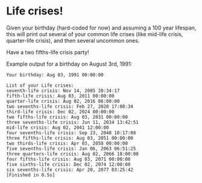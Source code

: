 # Life crises!

Given your birthday (hard-coded for now) and assuming a 100 year lifespan, this will
print out several of your common life crises (like mid-life crisis, quarter-life crisis), and then several uncommon ones.

Have a two fifths-life crisis party!


Example output for a birthday on August 3rd, 1991:

```
Your birthday: Aug 03, 1991 00:00:00

List of your Life crises:
seventh-life crisis: Nov 14, 2005 20:34:17
fifth-life crisis: Aug 03, 2011 00:00:00
quarter-life crisis: Aug 02, 2016 06:00:00
two sevenths-life crisis: Feb 27, 2020 17:08:34
third-life crisis: Dec 02, 2024 00:00:00
two fifths-life crisis: Aug 03, 2031 00:00:00
three sevenths-life crisis: Jun 11, 2034 13:42:51
mid-life crisis: Aug 02, 2041 12:00:00
four sevenths-life crisis: Sep 23, 2048 10:17:08
three fifths-life crisis: Aug 03, 2051 00:00:00
two thirds-life crisis: Apr 03, 2058 00:00:00
five sevenths-life crisis: Jan 06, 2063 06:51:25
three quarters-life crisis: Aug 02, 2066 18:00:00
four fifths-life crisis: Aug 03, 2071 00:00:00
five sixths-life crisis: Dec 02, 2074 12:00:00
six sevenths-life crisis: Apr 20, 2077 03:25:42
[Finished in 0.5s]
```